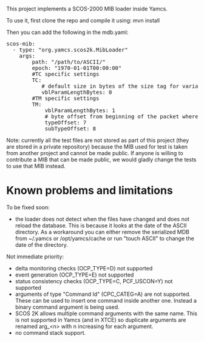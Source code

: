This project implements a SCOS-2000 MIB loader inside Yamcs.

To use it, first clone the repo and compile it using:
mvn install

Then you can add the following in the mdb.yaml:
<pre>
scos-mib:
  - type: "org.yamcs.scos2k.MibLoader"
    args: 
        path: "/path/to/ASCII/"        
        epoch: "1970-01-01T00:00:00"
        #TC specific settings
        TC:   
           # default size in bytes of the size tag for variable length strings and bytestrings
           vblParamLengthBytes: 0
        #TM specific settings
        TM:  
            vblParamLengthBytes: 1
            # byte offset from beginning of the packet where the type and subType are read from     
            typeOffset: 7
            subTypeOffset: 8
</pre>

Note: currently all the test files are not stored as part of this project (they are stored in a private repository) because the MIB used for test is taken from another project and cannot be made public. If anyone is willing to contribute a MIB that can be made public, we would gladly change the tests to use that MIB instead.


# Known problems and limitations

To be fixed soon:

* the loader does not detect when the files have changed and does not reload the database. This is because it looks at the date  of the ASCII directory. As a workaround you can either remove the serialized MDB from ~/.yamcs or /opt/yamcs/cache or run "touch ASCII" to change the date of the directory.



Not immediate priority:

* delta monitoring checks (OCP_TYPE=D) not supported
* event generation (OCP_TYPE=E) not supported
* status consistency checks (OCP_TYPE=C, PCF_USCON=Y) not supported
* arguments of type "Command Id" (CPC_CATEG=A) are not supported. These can be used to insert one command inside another one. Instead a binary command argument is being used.
* SCOS 2K allows multiple command arguments with the same name. This is not supported in Yamcs (and in XTCE) so duplicate arguments are renamed arg_&lt;n&gt;  with n increasing for each argument. 
* no command stack support.
 
